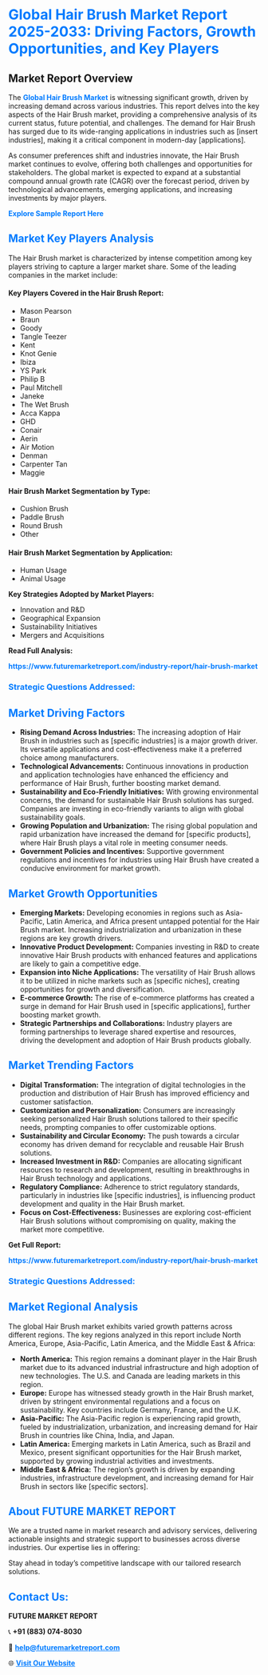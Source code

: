 <h1 style="color: #007BFF;">Global Hair Brush Market Report 2025-2033: Driving Factors, Growth Opportunities, and Key Players</h1>

<section id="overview">
<h2>Market Report Overview</h2>
<p>The <a href="https://www.futuremarketreport.com/industry-report/hair-brush-market" style="color: #007BFF; text-decoration: none;"><strong>Global Hair Brush Market</strong></a> is witnessing significant growth, driven by increasing demand across various industries. This report delves into the key aspects of the Hair Brush market, providing a comprehensive analysis of its current status, future potential, and challenges. The demand for Hair Brush has surged due to its wide-ranging applications in industries such as [insert industries], making it a critical component in modern-day [applications].</p>
<p>As consumer preferences shift and industries innovate, the Hair Brush market continues to evolve, offering both challenges and opportunities for stakeholders. The global market is expected to expand at a substantial compound annual growth rate (CAGR) over the forecast period, driven by technological advancements, emerging applications, and increasing investments by major players.</p>
</section>

<section id="overview">
<p><a href="https://www.futuremarketreport.com/request-sample/reportId=107737" style="color: #007BFF; text-decoration: none;"><strong>Explore Sample Report Here</strong></a></p>
</section>

<section id="key-players">
<h2 style="color: #007BFF;">Market Key Players Analysis</h2>
<p>The Hair Brush market is characterized by intense competition among key players striving to capture a larger market share. Some of the leading companies in the market include:</p>
<h4>Key Players Covered in the Hair Brush Report:</h4>
<ul><li>Mason Pearson</li><li>Braun</li><li>Goody</li><li>Tangle Teezer</li><li>Kent</li><li>Knot Genie</li><li>Ibiza</li><li>YS Park</li><li>Philip B</li><li>Paul Mitchell</li><li>Janeke</li><li>The Wet Brush</li><li>Acca Kappa</li><li>GHD</li><li>Conair</li><li>Aerin</li><li>Air Motion</li><li>Denman</li><li>Carpenter Tan</li><li>Maggie</li></ul>
<h4>Hair Brush Market Segmentation by Type:</h4>
<ul><li>Cushion Brush</li><li>Paddle Brush</li><li>Round Brush</li><li>Other</li></ul>

<h4>Hair Brush Market Segmentation by Application:</h4>
<ul><li>Human Usage</li><li>Animal Usage</li></ul>
<p><strong>Key Strategies Adopted by Market Players:</strong></p>
<ul>
<li>Innovation and R&D</li>
<li>Geographical Expansion</li>
<li>Sustainability Initiatives</li>
<li>Mergers and Acquisitions</li>
</ul>
</section>

<section>
<p><strong>Read Full Analysis: </strong></p><a href="https://www.futuremarketreport.com/industry-report/hair-brush-market" style="color: #007BFF; text-decoration: none;"><strong>https://www.futuremarketreport.com/industry-report/hair-brush-market</strong></a>
<h3 style="color: #007BFF;">Strategic Questions Addressed:</h3>
</section>

<section id="driving-factors">
<h2 style="color: #007BFF;">Market Driving Factors</h2>
<ul>
<li><strong>Rising Demand Across Industries:</strong> The increasing adoption of Hair Brush in industries such as [specific industries] is a major growth driver. Its versatile applications and cost-effectiveness make it a preferred choice among manufacturers.</li>
<li><strong>Technological Advancements:</strong> Continuous innovations in production and application technologies have enhanced the efficiency and performance of Hair Brush, further boosting market demand.</li>
<li><strong>Sustainability and Eco-Friendly Initiatives:</strong> With growing environmental concerns, the demand for sustainable Hair Brush solutions has surged. Companies are investing in eco-friendly variants to align with global sustainability goals.</li>
<li><strong>Growing Population and Urbanization:</strong> The rising global population and rapid urbanization have increased the demand for [specific products], where Hair Brush plays a vital role in meeting consumer needs.</li>
<li><strong>Government Policies and Incentives:</strong> Supportive government regulations and incentives for industries using Hair Brush have created a conducive environment for market growth.</li>
</ul>
</section>

<section id="growth-opportunities">
<h2 style="color: #007BFF;">Market Growth Opportunities</h2>
<ul>
<li><strong>Emerging Markets:</strong> Developing economies in regions such as Asia-Pacific, Latin America, and Africa present untapped potential for the Hair Brush market. Increasing industrialization and urbanization in these regions are key growth drivers.</li>
<li><strong>Innovative Product Development:</strong> Companies investing in R&D to create innovative Hair Brush products with enhanced features and applications are likely to gain a competitive edge.</li>
<li><strong>Expansion into Niche Applications:</strong> The versatility of Hair Brush allows it to be utilized in niche markets such as [specific niches], creating opportunities for growth and diversification.</li>
<li><strong>E-commerce Growth:</strong> The rise of e-commerce platforms has created a surge in demand for Hair Brush used in [specific applications], further boosting market growth.</li>
<li><strong>Strategic Partnerships and Collaborations:</strong> Industry players are forming partnerships to leverage shared expertise and resources, driving the development and adoption of Hair Brush products globally.</li>
</ul>
</section>

<section id="trending-factors">
<h2 style="color: #007BFF;">Market Trending Factors</h2>
<ul>
<li><strong>Digital Transformation:</strong> The integration of digital technologies in the production and distribution of Hair Brush has improved efficiency and customer satisfaction.</li>
<li><strong>Customization and Personalization:</strong> Consumers are increasingly seeking personalized Hair Brush solutions tailored to their specific needs, prompting companies to offer customizable options.</li>
<li><strong>Sustainability and Circular Economy:</strong> The push towards a circular economy has driven demand for recyclable and reusable Hair Brush solutions.</li>
<li><strong>Increased Investment in R&D:</strong> Companies are allocating significant resources to research and development, resulting in breakthroughs in Hair Brush technology and applications.</li>
<li><strong>Regulatory Compliance:</strong> Adherence to strict regulatory standards, particularly in industries like [specific industries], is influencing product development and quality in the Hair Brush market.</li>
<li><strong>Focus on Cost-Effectiveness:</strong> Businesses are exploring cost-efficient Hair Brush solutions without compromising on quality, making the market more competitive.</li>
</ul>
</section>

<section>
<p><strong>Get Full Report: </strong></p><a href="https://www.futuremarketreport.com/industry-report/hair-brush-market" style="color: #007BFF; text-decoration: none;"><strong>https://www.futuremarketreport.com/industry-report/hair-brush-market</strong></a>
<h3 style="color: #007BFF;">Strategic Questions Addressed:</h3>
</section>


<section id="regional-analysis">
<h2 style="color: #007BFF;">Market Regional Analysis</h2>
<p>The global Hair Brush market exhibits varied growth patterns across different regions. The key regions analyzed in this report include North America, Europe, Asia-Pacific, Latin America, and the Middle East & Africa:</p>
<ul>
<li><strong>North America:</strong> This region remains a dominant player in the Hair Brush market due to its advanced industrial infrastructure and high adoption of new technologies. The U.S. and Canada are leading markets in this region.</li>
<li><strong>Europe:</strong> Europe has witnessed steady growth in the Hair Brush market, driven by stringent environmental regulations and a focus on sustainability. Key countries include Germany, France, and the U.K.</li>
<li><strong>Asia-Pacific:</strong> The Asia-Pacific region is experiencing rapid growth, fueled by industrialization, urbanization, and increasing demand for Hair Brush in countries like China, India, and Japan.</li>
<li><strong>Latin America:</strong> Emerging markets in Latin America, such as Brazil and Mexico, present significant opportunities for the Hair Brush market, supported by growing industrial activities and investments.</li>
<li><strong>Middle East & Africa:</strong> The region’s growth is driven by expanding industries, infrastructure development, and increasing demand for Hair Brush in sectors like [specific sectors].</li>
</ul>
</section>

<footer>
<h2 style="color: #007BFF;">About FUTURE MARKET REPORT</h2>
<p>We are a trusted name in market research and advisory services, delivering actionable insights and strategic support to businesses across diverse industries. Our expertise lies in offering:</p>

<p>Stay ahead in today’s competitive landscape with our tailored research solutions.</p>

<h2 style="color: #007BFF;">Contact Us:</h2>
<p><strong>FUTURE MARKET REPORT</strong></p>
<p>📞 <strong>+91 (883) 074-8030</strong></p>
<p>📧 <strong><a href="mailto:help@futuremarketreport.com" style="color: #007BFF;">help@futuremarketreport.com</a></strong></p>
<p>🌐 <strong><a href="https://www.futuremarketreport.com/" style="color: #007BFF;">Visit Our Website</a></strong></p>
</footer>